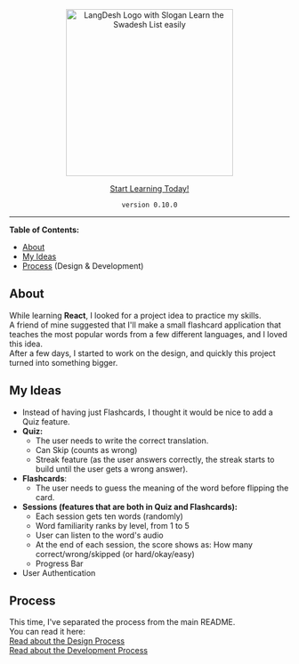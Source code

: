 <div align="center">
  <img width="300" alt="LangDesh Logo with Slogan Learn the Swadesh List easily" src="https://user-images.githubusercontent.com/79900761/123558786-c680c880-d7a0-11eb-8321-fd55bcc2d580.png">

  [Start Learning Today!](https://langdesh.netlify.app/)
  
`version 0.10.0`

---

</div>

**Table of Contents:**
- [About](https://github.com/ohadosnat/langDesh#about)
- [My Ideas](https://github.com/ohadosnat/langDesh#my-ideas)
- [Process](https://github.com/ohadosnat/langDesh#process) (Design & Development)

## About

While learning **React**, I looked for a project idea to practice my skills. \
A friend of mine suggested that I'll make a small flashcard application that teaches the most popular words from a few different languages, and I loved this idea. \
After a few days, I started to work on the design, and quickly this project turned into something bigger.

## My Ideas

- Instead of having just Flashcards, I thought it would be nice to add a Quiz feature.
- **Quiz:**
  - The user needs to write the correct translation.
  - Can Skip (counts as wrong)
  - Streak feature (as the user answers correctly, the streak starts to build until the user gets a wrong answer).
- **Flashcards**:
  - The user needs to guess the meaning of the word before flipping the card.
- **Sessions (features that are both in Quiz and Flashcards):**
  - Each session gets ten words (randomly)
  - Word familiarity ranks by level, from 1 to 5
  - User can listen to the word's audio
  - At the end of each session, the score shows as: How many correct/wrong/skipped (or hard/okay/easy)
  - Progress Bar
- User Authentication

## Process

This time, I've separated the process from the main README. \
You can read it here:\
[Read about the Design Process](./DESIGN.md) \
[Read about the Development Process](./DEV.md)
